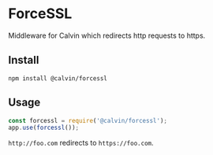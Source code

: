 # ForceSSL

Middleware for Calvin which redirects http requests to https.

## Install

`npm install @calvin/forcessl`

## Usage

``` js
const forcessl = require('@calvin/forcessl');
app.use(forcessl());
```

`http://foo.com` redirects to `https://foo.com`.
